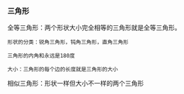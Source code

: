 ### 三角形

全等三角形：两个形状大小完全相等的三角形就是全等三角形。

    形状的分类：锐角三角形，钝角三角形，直角三角形

    三角形的内角和永远是180度

    大小：三角形的每个边的长度就是三角形的大小

相似三角形：形状一样但大小不一样的两个三角形
